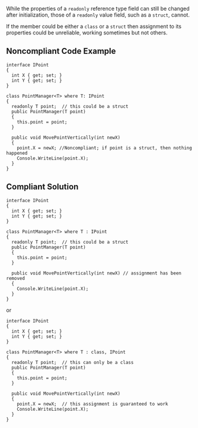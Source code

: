 
While the properties of a `readonly` reference type field can still be changed after initialization, those of a `readonly` value field, such as a `struct`, cannot.

If the member could be either a `class` or a `struct` then assignment to its properties could be unreliable, working sometimes but not others.

## Noncompliant Code Example


    interface IPoint
    {
      int X { get; set; }
      int Y { get; set; }
    }
    
    class PointManager<T> where T: IPoint
    {
      readonly T point;  // this could be a struct
      public PointManager(T point)
      {
        this.point = point;
      }
    
      public void MovePointVertically(int newX)
      {
        point.X = newX; //Noncompliant; if point is a struct, then nothing happened
        Console.WriteLine(point.X);
      }
    }


## Compliant Solution


    interface IPoint
    {
      int X { get; set; }
      int Y { get; set; }
    }
    
    class PointManager<T> where T : IPoint
    {
      readonly T point;  // this could be a struct
      public PointManager(T point)
      {
        this.point = point;
      }
    
      public void MovePointVertically(int newX) // assignment has been removed
      {
        Console.WriteLine(point.X);
      }
    }


or


    interface IPoint
    {
      int X { get; set; }
      int Y { get; set; }
    }
    
    class PointManager<T> where T : class, IPoint
    {
      readonly T point;  // this can only be a class
      public PointManager(T point)
      {
        this.point = point;
      }
    
      public void MovePointVertically(int newX)
      {
        point.X = newX;  // this assignment is guaranteed to work
        Console.WriteLine(point.X);
      }
    }

